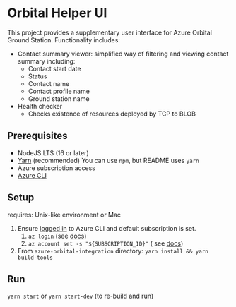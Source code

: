 # Orbital Helper UI

This project provides a supplementary user interface for Azure Orbital Ground Station. Functionality includes:

-   Contact summary viewer: simplified way of filtering and viewing contact summary including:
    -   Contact start date
    -   Status
    -   Contact name
    -   Contact profile name
    -   Ground station name
-   Health checker
    -   Checks existence of resources deployed by TCP to BLOB

## Prerequisites

-   NodeJS LTS (16 or later)
-   [Yarn](https://classic.yarnpkg.com/lang/en/docs/install/#mac-stable) (recommended) You can use `npm`, but README
    uses `yarn`
-   Azure subscription access
-   [Azure CLI](https://docs.microsoft.com/en-us/cli/azure/install-azure-cli)

## Setup

requires: Unix-like environment or Mac

1. Ensure [logged in](https://docs.microsoft.com/en-us/cli/azure/authenticate-azure-cli) to Azure CLI and default
   subscription is set.
    1. `az login` (see [docs](https://docs.microsoft.com/en-us/cli/azure/authenticate-azure-cli))
    2. `az account set -s "${SUBSCRIPTION_ID}"` (
       see [docs](https://docs.microsoft.com/en-us/cli/azure/manage-azure-subscriptions-azure-cli#change-the-active-subscription))
2. From `azure-orbital-integration` directory: `yarn install && yarn build-tools`

## Run

`yarn start` or `yarn start-dev` (to re-build and run)
